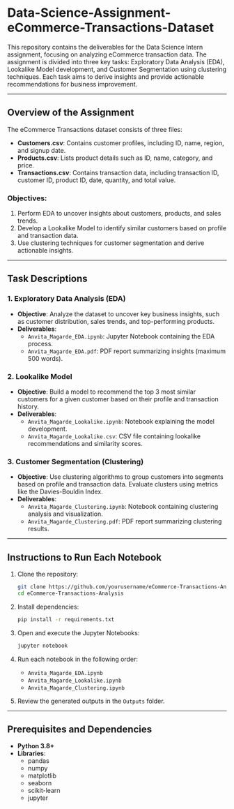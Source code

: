 # Data-Science-Assignment-eCommerce-Transactions-Dataset

This repository contains the deliverables for the Data Science Intern assignment, focusing on analyzing eCommerce transaction data. The assignment is divided into three key tasks: Exploratory Data Analysis (EDA), Lookalike Model development, and Customer Segmentation using clustering techniques. Each task aims to derive insights and provide actionable recommendations for business improvement.

---

## Overview of the Assignment

The eCommerce Transactions dataset consists of three files:
- **Customers.csv**: Contains customer profiles, including ID, name, region, and signup date.
- **Products.csv**: Lists product details such as ID, name, category, and price.
- **Transactions.csv**: Contains transaction data, including transaction ID, customer ID, product ID, date, quantity, and total value.

### Objectives:
1. Perform EDA to uncover insights about customers, products, and sales trends.
2. Develop a Lookalike Model to identify similar customers based on profile and transaction data.
3. Use clustering techniques for customer segmentation and derive actionable insights.

---

## Task Descriptions

### 1. Exploratory Data Analysis (EDA)
- **Objective**: Analyze the dataset to uncover key business insights, such as customer distribution, sales trends, and top-performing products.
- **Deliverables**:
  - `Anvita_Magarde_EDA.ipynb`: Jupyter Notebook containing the EDA process.
  - `Anvita_Magarde_EDA.pdf`: PDF report summarizing insights (maximum 500 words).

### 2. Lookalike Model
- **Objective**: Build a model to recommend the top 3 most similar customers for a given customer based on their profile and transaction history.
- **Deliverables**:
  - `Anvita_Magarde_Lookalike.ipynb`: Notebook explaining the model development.
  - `Anvita_Magarde_Lookalike.csv`: CSV file containing lookalike recommendations and similarity scores.

### 3. Customer Segmentation (Clustering)
- **Objective**: Use clustering algorithms to group customers into segments based on profile and transaction data. Evaluate clusters using metrics like the Davies-Bouldin Index.
- **Deliverables**:
  - `Anvita_Magarde_Clustering.ipynb`: Notebook containing clustering analysis and visualization.
  - `Anvita_Magarde_Clustering.pdf`: PDF report summarizing clustering results.

---

## Instructions to Run Each Notebook

1. Clone the repository:
   ```bash
   git clone https://github.com/yourusername/eCommerce-Transactions-Analysis.git
   cd eCommerce-Transactions-Analysis
   ```

2. Install dependencies:
   ```bash
   pip install -r requirements.txt
   ```

3. Open and execute the Jupyter Notebooks:
   ```bash
   jupyter notebook
   ```

4. Run each notebook in the following order:
   - `Anvita_Magarde_EDA.ipynb`
   - `Anvita_Magarde_Lookalike.ipynb`
   - `Anvita_Magarde_Clustering.ipynb`

5. Review the generated outputs in the `Outputs` folder.

---

## Prerequisites and Dependencies

- **Python 3.8+**
- **Libraries**:
  - pandas
  - numpy
  - matplotlib
  - seaborn
  - scikit-learn
  - jupyter
